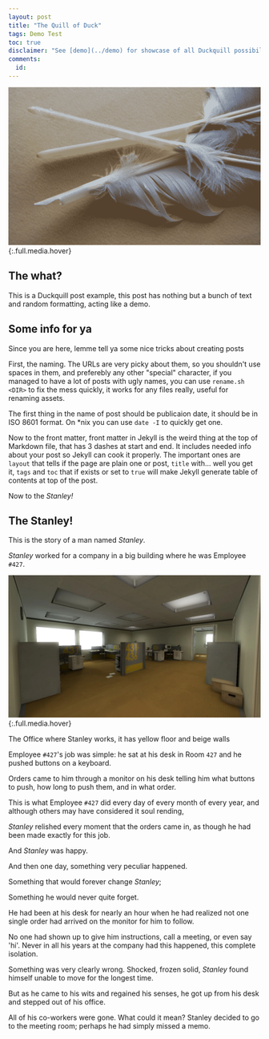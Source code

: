```yaml
---
layout: post
title: "The Quill of Duck"
tags: Demo Test
toc: true
disclaimer: "See [demo](../demo) for showcase of all Duckquill possibilities, this page is a demo of a post with title, publication date, tags, disclaimer, table of contents and comments."
comments:
  id:
---
```


![Quill](/assets/posts/2023-08-31/quill.png){:.full.media.hover}

## The what?

This is a Duckquill post example, this post has nothing but a bunch of text and random formatting, acting like a demo.

## Some info for ya

Since you are here, lemme tell ya some nice tricks about creating posts

First, the naming. The URLs are very picky about them, so you shouldn't use spaces in them, and preferebly any other "special" character, if you managed to have a lot of posts with ugly names, you can use `rename.sh <DIR>` to fix the mess quickly, it works for any files really, useful for renaming assets.

The first thing in the name of post should be publicaion date, it should be in ISO 8601 format. On \*nix you can use `date -I` to quickly get one.

Now to the front matter, front matter in Jekyll is the weird thing at the top of Markdown file, that has 3 dashes at start and end. It includes needed info about your post so Jekyll can cook it properly. The important ones are `layout` that tells if the page are plain one or post, `title` with... well you get it, `tags` and `toc` that if exists or set to `true` will make Jekyll generate table of contents at top of the post.

Now to the _Stanley!_

## The Stanley!

This is the story of a man named _Stanley_.

_Stanley_ worked for a company in a big building where he was Employee `#427`.

![The Office](/assets/posts/2023-08-31/The_Office.webp){:.full.media.hover}

<figcaption>The Office where Stanley works, it has yellow floor and beige walls</figcaption>

Employee `#427`'s job was simple: he sat at his desk in Room `427` and he pushed buttons on a keyboard.

Orders came to him through a monitor on his desk telling him what buttons to push, how long to push them, and in what order.

This is what Employee `#427` did every day of every month of every year, and although others may have considered it soul rending,

_Stanley_ relished every moment that the orders came in, as though he had been made exactly for this job.

And _Stanley_ was happy.

And then one day, something very peculiar happened.

Something that would forever change _Stanley_;

Something he would never quite forget.

He had been at his desk for nearly an hour when he had realized not one single order had arrived on the monitor for him to follow.

No one had shown up to give him instructions, call a meeting, or even say 'hi'. Never in all his years at the company had this happened, this complete isolation.

Something was very clearly wrong. Shocked, frozen solid, _Stanley_ found himself unable to move for the longest time.

But as he came to his wits and regained his senses, he got up from his desk and stepped out of his office.

All of his co-workers were gone. What could it mean? Stanley decided to go to the meeting room; perhaps he had simply missed a memo.
